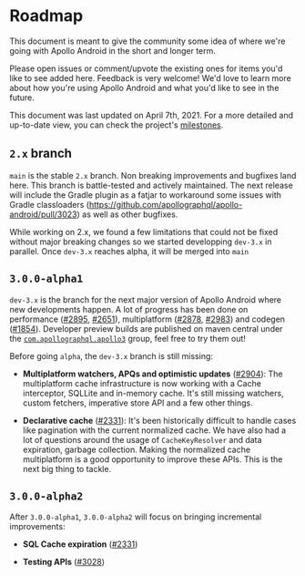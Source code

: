 # Roadmap

This document is meant to give the community some idea of where we're going with Apollo Android in the short and longer term. 

Please open issues or comment/upvote the existing ones for items you'd like to see added here. Feedback is very welcome! We'd love to learn more about how you're using Apollo Android and what you'd like to see in the future.

This document was last updated on April 7th, 2021. For a more detailed and up-to-date view, you can check the project's [milestones](https://github.com/apollographql/apollo-android/milestones?direction=asc&sort=title&state=open).

## `2.x` branch 

`main` is the stable `2.x` branch. Non breaking improvements and bugfixes land here. This branch is battle-tested and actively maintained. The next release will include the Gradle plugin as a fatjar to workaround some issues with Gradle classloaders (https://github.com/apollographql/apollo-android/pull/3023) as well as other bugfixes.

While working on 2.x, we found a few limitations that could not be fixed without major breaking changes so we started developping `dev-3.x` in parallel. Once `dev-3.x` reaches alpha, it will be merged into `main`

## `3.0.0-alpha1`

`dev-3.x` is the branch for the next major version of Apollo Android where new developments happen. A lot of progress has been done on performance ([#2895](https://github.com/apollographql/apollo-android/issues/2895), [#2651](https://github.com/apollographql/apollo-android/issues/2651)), multiplatform ([#2878](https://github.com/apollographql/apollo-android/issues/2878), [#2983](https://github.com/apollographql/apollo-android/issues/2983)) and codegen ([#1854](https://github.com/apollographql/apollo-android/issues/1854)). Developer preview builds are published on maven central under the [`com.apollographql.apollo3`](https://repo1.maven.org/maven2/com/apollographql/apollo3/) group, feel free to try them out! 

Before going `alpha`, the `dev-3.x` branch is still missing:

- **Multiplatform watchers, APQs and optimistic updates** ([#2904](https://github.com/apollographql/apollo-android/issues/2904)): The multiplatform cache infrastructure is now working with a Cache interceptor, SQLLite and in-memory cache. It's still missing watchers, custom fetchers, imperative store API and a few other things.

- **Declarative cache** ([#2331](https://github.com/apollographql/apollo-android/issues/2331)): It's been historically difficult to handle cases like pagination with the current normalized cache. We have also had a lot of questions around the usage of `CacheKeyResolver` and data expiration, garbage collection. Making the normalized cache multiplatform is a good opportunity to improve these APIs. This is the next big thing to tackle.

## `3.0.0-alpha2`

After `3.0.0-alpha1`, `3.0.0-alpha2` will focus on bringing incremental improvements:

- **SQL Cache expiration** ([#2331](https://github.com/apollographql/apollo-android/issues/2331))

- **Testing APIs** ([#3028](https://github.com/apollographql/apollo-android/issues/3028))



